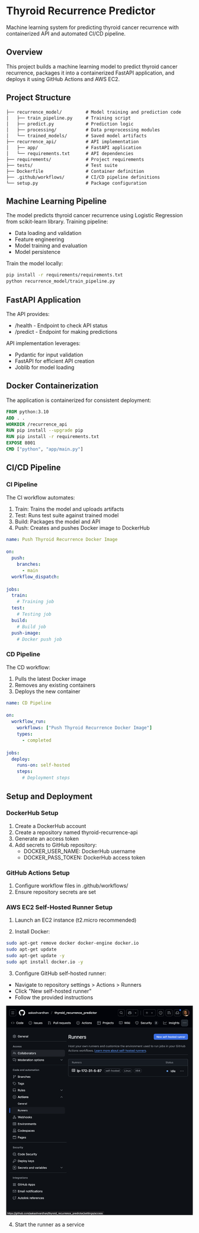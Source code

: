 # Thyroid Recurrence Predictor

Machine learning system for predicting thyroid cancer recurrence with containerized API and automated CI/CD pipeline.

## Overview

This project builds a machine learning model to predict thyroid cancer recurrence, packages it into a containerized FastAPI application, and deploys it using GitHub Actions and AWS EC2.

## Project Structure

```
├── recurrence_model/         # Model training and prediction code
│   ├── train_pipeline.py     # Training script
│   ├── predict.py            # Prediction logic
│   ├── processing/           # Data preprocessing modules
│   └── trained_models/       # Saved model artifacts
├── recurrence_api/           # API implementation
│   ├── app/                  # FastAPI application
│   └── requirements.txt      # API dependencies
├── requirements/             # Project requirements
├── tests/                    # Test suite
├── Dockerfile                # Container definition
├── .github/workflows/        # CI/CD pipeline definitions
└── setup.py                  # Package configuration
```

## Machine Learning Pipeline

The model predicts thyroid cancer recurrence using Logistic Regression from scikit-learn library. Training pipeline:
- Data loading and validation
- Feature engineering
- Model training and evaluation
- Model persistence

Train the model locally:

```bash
pip install -r requirements/requirements.txt
python recurrence_model/train_pipeline.py
```

## FastAPI Application

The API provides:
- /health - Endpoint to check API status
- /predict - Endpoint for making predictions

API implementation leverages:
- Pydantic for input validation
- FastAPI for efficient API creation
- Joblib for model loading

## Docker Containerization

The application is containerized for consistent deployment:

```dockerfile
FROM python:3.10
ADD . .
WORKDIR /recurrence_api
RUN pip install --upgrade pip
RUN pip install -r requirements.txt
EXPOSE 8001
CMD ["python", "app/main.py"]
```

## CI/CD Pipeline

### CI Pipeline

The CI workflow automates:
1. Train: Trains the model and uploads artifacts
2. Test: Runs test suite against trained model
3. Build: Packages the model and API
4. Push: Creates and pushes Docker image to DockerHub

```yaml
name: Push Thyroid Recurrence Docker Image

on:
  push:
    branches:
      - main
  workflow_dispatch:

jobs:
  train:
    # Training job
  test:
    # Testing job
  build:
    # Build job
  push-image:
    # Docker push job
```

### CD Pipeline

The CD workflow:
1. Pulls the latest Docker image
2. Removes any existing containers
3. Deploys the new container

```yaml
name: CD Pipeline

on:
  workflow_run:
    workflows: ["Push Thyroid Recurrence Docker Image"]
    types:
      - completed

jobs:
  deploy:
    runs-on: self-hosted
    steps:
      # Deployment steps
```

## Setup and Deployment

### DockerHub Setup

1. Create a DockerHub account
2. Create a repository named thyroid-recurrence-api
3. Generate an access token
4. Add secrets to GitHub repository:
    - DOCKER_USER_NAME: DockerHub username
    - DOCKER_PASS_TOKEN: DockerHub access token

### GitHub Actions Setup

1. Configure workflow files in .github/workflows/
2. Ensure repository secrets are set

### AWS EC2 Self-Hosted Runner Setup

1. Launch an EC2 instance (t2.micro recommended)

2. Install Docker:

```bash
sudo apt-get remove docker docker-engine docker.io
sudo apt-get update
sudo apt-get update -y
sudo apt install docker.io -y
```

3. Configure GitHub self-hosted runner:

- Navigate to repository settings > Actions > Runners
- Click "New self-hosted runner"
- Follow the provided instructions

![ec2](https://github.com/aakashvardhan/thyroid_recurrence_predictor/blob/main/asset/ec2_runner_screenshot.png)

4. Start the runner as a service

